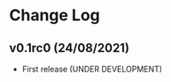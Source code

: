 # Change Log

<!--next-version-placeholder-->

## v0.1rc0 (24/08/2021)

- First release (UNDER DEVELOPMENT)